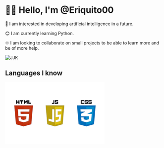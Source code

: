 # 🙋‍♂️ Hello, I'm @Eriquito00

💟 I am interested in developing artificial intelligence in a future.

😊 I am currently learning Python.

♾️ I am looking to collaborate on small projects to be able to learn more and be of more help.

![JJK](https://raw.githubusercontent.com/Eriquito00/Eriquito00/main/gif/TodoxTakada.gif)

## Languages I know
![HTML CSS JAVASCRIPT](https://raw.githubusercontent.com/Eriquito00/Eriquito00/main/img/htmlcssjs.png)
